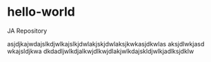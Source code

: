 # hello-world
JA Repository

asjdjkajwdajslkdjwlkajslkjdwlakjskjdwlaksjkwkasjdkwlas
aksjdlwkjasd
wkajsldjkwa
dkdadljwlkdjalkwjdlkwjdlakjwlkdajskldjwlkjadlksjdklw
